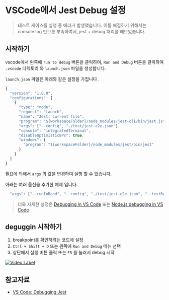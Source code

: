 # VSCode에서 Jest Debug 설정

> 테스트 케이스를 실행 중 에러가 발생했습니다. 이를 해결하기 위해서는 console.log 만으론 부족하여서, jest + debug 처리를 해보았습니다.

## 시작하기 
vscode에서 왼쪽에 ```run to debug``` 버튼을 클릭하여, ```Run and Debug``` 버튼을 클릭하여 ```.vscode``` 디렉토리 와 ```launch.json``` 파일을 생성합니다. 

```launch.json``` 파일은 아래와 같은 설정을 가집니다 .

```javascript
{
  "version": "1.0.0",
  "configurations": [
    {
      "type": "node",
      "request": "launch",
      "name": "Jest: current file",
      "program": "${workspaceFolder}/node_modules/jest-cli/bin/jest.js",
      "args": ["--config", "./test/jest-e2e.json"],
      "console": "integratedTerminal",
      "disableOptimisticBPs": true,
      "windows": {
        "program": "${workspaceFolder}/node_modules/jest/bin/jest"
      }
    }
  ]
}
```

필요에 의해서 ```args``` 의 값을 변경하여 실행 할 수 있습니다.

아래는 여러 옵션을 추가한 예제 입니다. 

```javascript
  "args": ["--runInBand", "--config", "./test/jest-e2e.json", "--testRegex", "./test/user.e2e-spec.ts", "--forceExit"],
```

> 더욱 자세한 설정은 [Debugging in VS Code](https://code.visualstudio.com/docs/editor/debugging#_launch-configurations) 또는 [Node.js debugging in VS Code](https://code.visualstudio.com/docs/nodejs/nodejs-debugging#_launch-configuration-attributes)


## deguggin 시작하기 

1. breakpoint를 확인하려는 코드에 설정
2. ```Ctrl + Shift + D``` 또는 왼쪽에 ```Run and Debug``` 메뉴 선택
3. 상단에서 실행 버튼 클릭 또는 ```F5``` 를 눌러서 debug 시작

[![Video Label](http://img.youtube.com/vi/YnkeDlf0IU4/0.jpg)](https://youtu.be/YnkeDlf0IU4)


## 참고자료

-   [VS Code: Debugging Jest](https://gist.github.com/jherax/231b2dda7f9cce20e13f4590594fdb70)
